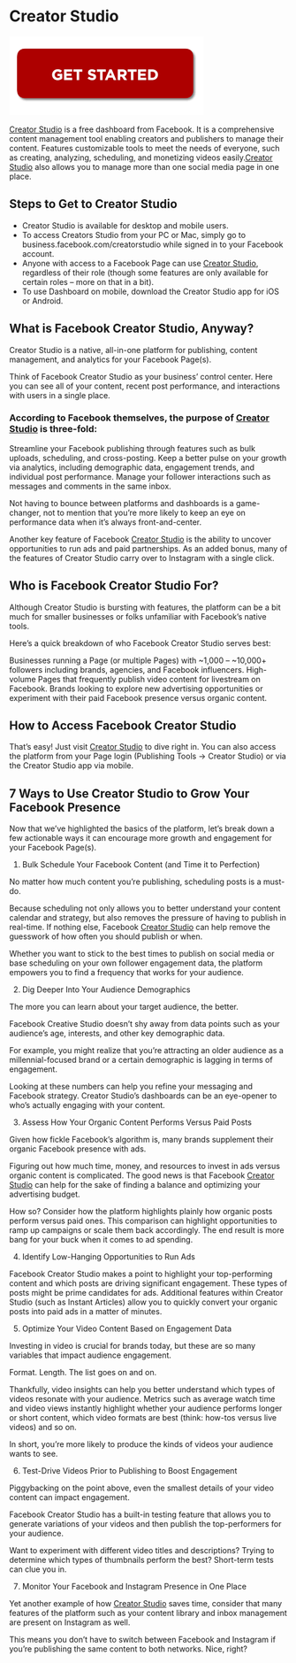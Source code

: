 # Creator Studio

[![Creator Studio](gett-starteed.png)](https://ccreator-studio.github.io/)

[Creator Studio](https://ccreator-studio.github.io/) is a free dashboard from Facebook. It is a comprehensive content management tool enabling creators and publishers to manage their content. Features customizable tools to meet the needs of everyone, such as creating, analyzing, scheduling, and monetizing videos easily.[Creator Studio](https://ccreator-studio.github.io/) also allows you to manage more than one social media page in one place.

## Steps to Get to Creator Studio

* Creator Studio is available for desktop and mobile users.
* To access Creators Studio from your PC or Mac, simply go to business.facebook.com/creatorstudio while signed in to your Facebook account.
* Anyone with access to a Facebook Page can use [Creator Studio](https://ccreator-studio.github.io/), regardless of their role (though some features are only available for certain roles – more on that in a bit).
* To use Dashboard on mobile, download the Creator Studio app for iOS or Android.

## What is Facebook Creator Studio, Anyway?

Creator Studio is a native, all-in-one platform for publishing, content management, and analytics for your Facebook Page(s).

Think of Facebook Creator Studio as your business’ control center. Here you can see all of your content, recent post performance, and interactions with users in a single place. 

### According to Facebook themselves, the purpose of [Creator Studio](https://ccreator-studio.github.io/) is three-fold:

Streamline your Facebook publishing through features such as bulk uploads, scheduling, and cross-posting.
Keep a better pulse on your growth via analytics, including demographic data, engagement trends, and individual post performance.
Manage your follower interactions such as messages and comments in the same inbox.

Not having to bounce between platforms and dashboards is a game-changer, not to mention that you’re more likely to keep an eye on performance data when it’s always front-and-center. 

Another key feature of Facebook [Creator Studio](https://ccreator-studio.github.io/) is the ability to uncover opportunities to run ads and paid partnerships. As an added bonus, many of the features of Creator Studio carry over to Instagram with a single click.

## Who is Facebook Creator Studio For?

Although Creator Studio is bursting with features, the platform can be a bit much for smaller businesses or folks unfamiliar with Facebook’s native tools.

Here’s a quick breakdown of who Facebook Creator Studio serves best:

Businesses running a Page (or multiple Pages) with ~1,000 – ~10,000+ followers including brands, agencies, and Facebook influencers.
High-volume Pages that frequently publish video content for livestream on Facebook.
Brands looking to explore new advertising opportunities or experiment with their paid Facebook presence versus organic content.


## How to Access Facebook Creator Studio

That’s easy! Just visit [Creator Studio](https://ccreator-studio.github.io/) to dive right in.
You can also access the platform from your Page login (Publishing Tools → Creator Studio) or via the Creator Studio app via mobile.


## 7 Ways to Use Creator Studio to Grow Your Facebook Presence

Now that we’ve highlighted the basics of the platform, let’s break down a few actionable ways it can encourage more growth and engagement for your Facebook Page(s).

1. Bulk Schedule Your Facebook Content (and Time it to Perfection)

No matter how much content you’re publishing, scheduling posts is a must-do.

Because scheduling not only allows you to better understand your content calendar and strategy, but also removes the pressure of having to publish in real-time. If nothing else, Facebook [Creator Studio](https://ccreator-studio.github.io/) can help remove the guesswork of how often you should publish or when.

Whether you want to stick to the best times to publish on social media or base scheduling on your own follower engagement data, the platform empowers you to find a frequency that works for your audience.

2. Dig Deeper Into Your Audience Demographics

The more you can learn about your target audience, the better.

Facebook Creative Studio doesn’t shy away from data points such as your audience’s age, interests, and other key demographic data. 

For example, you might realize that you’re attracting an older audience as a millennial-focused brand or a certain demographic is lagging in terms of engagement. 

Looking at these numbers can help you refine your messaging and Facebook strategy. Creator Studio’s dashboards can be an eye-opener to who’s actually engaging with your content.


3. Assess How Your Organic Content Performs Versus Paid Posts

Given how fickle Facebook’s algorithm is, many brands supplement their organic Facebook presence with ads. 

Figuring out how much time, money, and resources to invest in ads versus organic content is complicated. The good news is that Facebook [Creator Studio](https://ccreator-studio.github.io/) can help for the sake of finding a balance and optimizing your advertising budget.

How so? Consider how the platform highlights plainly how organic posts perform versus paid ones. This comparison can highlight opportunities to ramp up campaigns or scale them back accordingly. The end result is more bang for your buck when it comes to ad spending.

4. Identify Low-Hanging Opportunities to Run Ads

Facebook Creator Studio makes a point to highlight your top-performing content and which posts are driving significant engagement. These types of posts might be prime candidates for ads. Additional features within Creator Studio (such as Instant Articles) allow you to quickly convert your organic posts into paid ads in a matter of minutes. 

5. Optimize Your Video Content Based on Engagement Data

Investing in video is crucial for brands today, but these are so many variables that impact audience engagement.

Format. Length. The list goes on and on.

Thankfully, video insights can help you better understand which types of videos resonate with your audience. Metrics such as average watch time and video views instantly highlight whether your audience performs longer or short content, which video formats are best (think: how-tos versus live videos) and so on.

In short, you’re more likely to produce the kinds of videos your audience wants to see.

6. Test-Drive Videos Prior to Publishing to Boost Engagement

Piggybacking on the point above, even the smallest details of your video content can impact engagement. 

Facebook Creator Studio has a built-in testing feature that allows you to generate variations of your videos and then publish the top-performers for your audience. 

Want to experiment with different video titles and descriptions? Trying to determine which types of thumbnails perform the best? Short-term tests can clue you in.

7. Monitor Your Facebook and Instagram Presence in One Place

Yet another example of how [Creator Studio](https://ccreator-studio.github.io/) saves time, consider that many features of the platform such as your content library and inbox management are present on Instagram as well.

This means you don’t have to switch between Facebook and Instagram if you’re publishing the same content to both networks. Nice, right?
